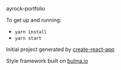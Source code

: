 ayrock-portfolio

To get up and running:
* `yarn install`
* `yarn start`

Initial project generated by [create-react-app](https://github.com/facebookincubator/create-react-app)

Style framework built on [bulma.io](https://bulma.io)